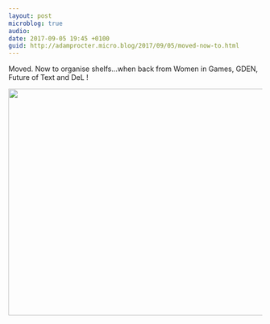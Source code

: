 ```yaml
---
layout: post
microblog: true
audio: 
date: 2017-09-05 19:45 +0100
guid: http://adamprocter.micro.blog/2017/09/05/moved-now-to.html
---
```

Moved. Now to organise shelfs...when back from Women in Games, GDEN, Future of Text and DeL !

<img src="http://discursive.adamprocter.co.uk/uploads/2017/9e97dd96e1.jpg" width="600" height="449" />
